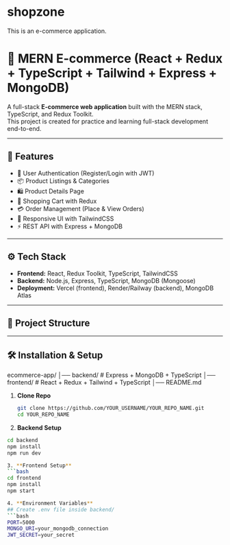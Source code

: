 # shopzone
This is an e-commerce application.

# 🛒 MERN E-commerce (React + Redux + TypeScript + Tailwind + Express + MongoDB)

A full-stack **E-commerce web application** built with the MERN stack, TypeScript, and Redux Toolkit.  
This project is created for practice and learning full-stack development end-to-end.

---

## 🚀 Features
- 🔐 User Authentication (Register/Login with JWT)
- 📦 Product Listings & Categories
- 🛍️ Product Details Page
- 🛒 Shopping Cart with Redux
- 💳 Order Management (Place & View Orders)
- 🎨 Responsive UI with TailwindCSS
- ⚡ REST API with Express + MongoDB

---

## ⚙️ Tech Stack
- **Frontend:** React, Redux Toolkit, TypeScript, TailwindCSS
- **Backend:** Node.js, Express, TypeScript, MongoDB (Mongoose)
- **Deployment:** Vercel (frontend), Render/Railway (backend), MongoDB Atlas

---

## 📂 Project Structure


---

## 🛠️ Installation & Setup

ecommerce-app/
│── backend/ # Express + MongoDB + TypeScript
│── frontend/ # React + Redux + Tailwind + TypeScript
│── README.md

1. **Clone Repo**
   ```bash
   git clone https://github.com/YOUR_USERNAME/YOUR_REPO_NAME.git
   cd YOUR_REPO_NAME

2. **Backend Setup**
```bash
cd backend
npm install
npm run dev

3. **Frontend Setup**
```bash
cd frontend
npm install
npm start

4. **Environment Variables**
## Create .env file inside backend/
```bash
PORT=5000
MONGO_URI=your_mongodb_connection
JWT_SECRET=your_secret



